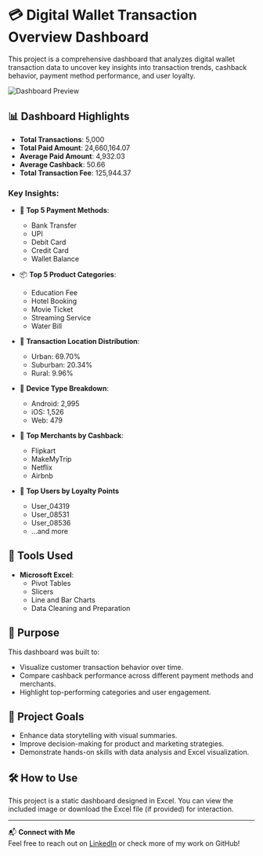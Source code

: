 # 💳 Digital Wallet Transaction Overview Dashboard

This project is a comprehensive dashboard that analyzes digital wallet transaction data to uncover key insights into transaction trends, cashback behavior, payment method performance, and user loyalty.

![Dashboard Preview](./a778043e-1b27-4511-96c7-8ef38bbd9cd0.png)

## 📊 Dashboard Highlights

- **Total Transactions**: 5,000  
- **Total Paid Amount**: 24,660,164.07  
- **Average Paid Amount**: 4,932.03  
- **Average Cashback**: 50.66  
- **Total Transaction Fee**: 125,944.37  

### Key Insights:

- 🔁 **Top 5 Payment Methods**:
  - Bank Transfer
  - UPI
  - Debit Card
  - Credit Card
  - Wallet Balance

- 📦 **Top 5 Product Categories**:
  - Education Fee
  - Hotel Booking
  - Movie Ticket
  - Streaming Service
  - Water Bill

- 📍 **Transaction Location Distribution**:
  - Urban: 69.70%
  - Suburban: 20.34%
  - Rural: 9.96%

- 📱 **Device Type Breakdown**:
  - Android: 2,995
  - iOS: 1,526
  - Web: 479

- 🧾 **Top Merchants by Cashback**:
  - Flipkart
  - MakeMyTrip
  - Netflix
  - Airbnb

- 👥 **Top Users by Loyalty Points**
  - User_04319
  - User_08531
  - User_08536
  - ...and more

## 📁 Tools Used

- **Microsoft Excel**:
  - Pivot Tables
  - Slicers
  - Line and Bar Charts
  - Data Cleaning and Preparation

## 🎯 Purpose

This dashboard was built to:
- Visualize customer transaction behavior over time.
- Compare cashback performance across different payment methods and merchants.
- Highlight top-performing categories and user engagement.

## 🔗 Project Goals

- Enhance data storytelling with visual summaries.
- Improve decision-making for product and marketing strategies.
- Demonstrate hands-on skills with data analysis and Excel visualization.

## 🛠️ How to Use

This project is a static dashboard designed in Excel. You can view the included image or download the Excel file (if provided) for interaction.

---

📬 **Connect with Me**  
Feel free to reach out on [LinkedIn](#) or check more of my work on GitHub!

